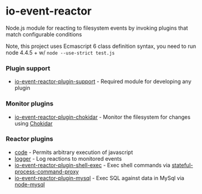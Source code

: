 # io-event-reactor

Node.js module for reacting to filesystem events by invoking plugins that match configurable conditions

Note, this project uses Ecmascript 6 class definition syntax, you need to run node 4.4.5 + w/ `node --use-strict test.js`

### Plugin support
* [io-event-reactor-plugin-support](https://github.com/bitsofinfo/io-event-reactor-plugin-support) - Required module for developing any plugin

### Monitor plugins
* [io-event-reactor-plugin-chokidar](https://github.com/bitsofinfo/io-event-reactor-plugin-chokidar) - Monitor the filesystem for changes using [Chokidar](https://github.com/paulmillr/chokidar)

### Reactor plugins
* [code](default_plugins/code) - Permits arbitrary execution of javascript
* [logger](default_plugins/logger) - Log reactions to monitored events
* [io-event-reactor-plugin-shell-exec](https://github.com/bitsofinfo/io-event-reactor-plugin-shell-exec) - Exec shell commands via [stateful-process-command-proxy](https://github.com/bitsofinfo/stateful-process-command-proxy)
* [io-event-reactor-plugin-mysql](https://github.com/bitsofinfo/io-event-reactor-plugin-mysql) - Exec SQL against data in MySql via [node-mysql](https://github.com/felixge/node-mysql)
